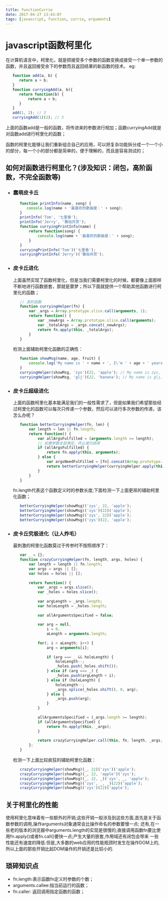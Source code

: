 ```yaml
---
title: functionCurrie
date: 2017-04-27 13:43:07
tags: [javascript, function, currie, arguments]
---
```


# javascript函数柯里化
  
  在计算机语言中，柯里化，就是把接受多个参数的函数变换成接受一个单一参数的函数，并且返回接受余下的参数而且返回结果的新函数的技术。
  eg:
  ```javascript
     function add(a, b) {
        return a + b;
     }
     function curryingAdd(a, b){
        return function(b) {
            return a + b;
        }
     }
     add(1, 2); // 3
     curryingAdd(1)(2); // 3
  ```
  上面的函数add是一般的函数，将传进来的参数进行相加；函数curryingAdd就是对函数add进行柯里化的函数；
  
  函数的柯里化能够让我们重新组合自己的应用，可以把复杂功能拆分成一个一个小的部分，每一个小的部分都是简单的，便于理解的，而且是容易测试的；
  
## 如何对函数进行柯里化？(涉及知识：闭包，高阶函数，不完全函数等)

* ### 蠢萌皮卡丘
  ```javascript
     function printInfo(name, song) {
        console.log(name + '最喜欢的歌曲是：' + song);
     }
     printInfo('Tom', '七里香');
     printInfo('Jerry', '雅俗共赏');
     function curryingPrintInfo(name) {
         return function(song) {
             console.log(name + '最喜欢的歌曲是：' + song);
         }
     }
     curryingPrintInfo('Tom')('七里香');
     curryingPrintInfo('Jerry')('雅俗共赏');
  ```
* ### 皮卡丘进化
  上面虽然实现了函数柯里化，但是当我们需要柯里化的时候，都要像上面那样不断地进行函数嵌套，那就是噩梦；所以下面就提供一个帮助其他函数进行柯里化的函数；
  ```javascript
     // 高阶函数
     function curryingHelper(fn) {
         var _args = Array.prototype.slice.call(arguments, 1);
         return function() {
             var _newArgs = Array.prototype.slice.call(arguments);
             var _totalArgs = _args.concat(_newArgs);
             return fn.apply(this, _totalArgs);
         }
     }
  ```
  检测上面辅助柯里化函数的正确性：
  ```javascript
     function showMsg(name, age, fruit) {
         console.log('My name is ' + name + ', I\'m ' + age + ' years old, ' + ' and I like eat ' + fruit);
     }
     curryingHelper(showMsg, 'zys')(22, 'apple'); // My name is zys, I'm 22 years old, and I like eat apple
     curryingHelper(showMsg, 'glj')(22, 'banana'); // My name is glj, I'm 22 years old, and I like eat banana
  ```
<!--more-->

* ### 皮卡丘超级进化
  上面的函数柯里化基本能满足我们的一般性需求了，但是如果我们希望那些经过柯里化的函数可以每次只传递一个参数，然后可以进行多次参数的传递，该怎么办呢？
  ```javascript
     function betterCurryingHelper(fn, len) {
         var length = len || fn.length;
         return function() {
             var allArgsFulfilled = (arguments.length >= length);
             // 如果参数全部满足，终止递归调用
             if (allArgsFulfilled) {
                 return fn.apply(this, arguments);
             } else {
                 var argsNeedFulFilled = [fn].concat(Array.prototype.slice.call(arguments));
                 return betterCurryingHelper(curryingHelper.apply(this, argsNeedFulFilled), length - arguments.length);
             }
         }
     }
  ```
  fn.length代表这个函数定义时的参数长度;下面检测一下上面更屌的辅助柯里化函数；
  ```javascript
     betterCurryingHelper(showMsg)('zys', 22, 'apple');
     betterCurryingHelper(showMsg)('zys')(22)('apple');
     betterCurryingHelper(showMsg)('zys', 22)('apple');
     betterCurryingHelper(showMsg)('zys')(22, 'apple');
  ```
* ### 皮卡丘究极进化（让人炸毛）
  最刺激的柯里化函数莫过于传参时不按照顺序了：
  ```javascript
     var _ = {};
     function crazyCurryingHelper(fn, length, args, holes) {
         var length = length || fn.length;
         var args = args || [];
         var holes = holes || [];
         
         return function() {
             var _args = args.slice();
             var _holes = holes.slice();
             
             var argLength = _args.length;
             var holeLength = _holes.length;
             
             var allArgumentsSpecified = false;
             
             var arg = null,
                 i = 0,
                 aLength = arguments.length;
             
             for(; i < aLength; i++) {
                 arg = arguments[i];
                 
                 if (arg === _ && holeLength) {
                     holeLength--;
                     _holes.push(_holes.shift());
                 } else if (arg === _) {
                     _holes.push(argLength + i);
                 } else if (holeLength) {
                     holeLength--;
                     _args.splice(_holes.shift(), 0, arg);
                 } else {
                     _args.push(arg);
                 }
             }
             
             allArgumentsSpecified = (_args.length >= length);
             if (allArgumentsSpecified) {
                 return fn.apply(this, _args);
             }
             
             return crazyCurryingHelper.call(this, fn, length, _args, _holes);
         };
     }
  ```
  检测一下上面比较疯狂的辅助柯里化函数：
  ```javascript
     crazyCurryingHelper(showMsg)(_, 22)('zys')('apple');
     crazyCurryingHelper(showMsg)(_, 22, 'apple')('zys');
     crazyCurryingHelper(showMsg)(_, 22, _)('zys', _, 'apple');
     crazyCurryingHelper(showMsg)('zys', _, _)(22)('apple');
     crazyCurryingHelper(showMsg)('zys')(22)('apple');
  ```
## 关于柯里化的性能

  使用柯里化意味着有一些额外的开销;这些开销一般涉及到这些方面,首先是关于函数参数的调用,操作arguments对象通常会比操作命名的参数要慢一点; 还有,在一
些老的版本的浏览器中arguments.length的实现是很慢的;直接调用函数fn要比使用fn.apply()或者fn.call()要快一点;产生大量的嵌套,作用域还有闭包会带来
一些性能还有速度的降低.但是,大多数的web应用的性能瓶颈时发生在操作DOM上的,所以上面的那些开销比起DOM操作的开销还是比较小的.
  
## 琐碎知识点

* fn.length:表示函数fn定义时参数的个数；
* arguments.callee:指当前运行的函数；
* fn.caller: 返回调用指定函数的函数；
